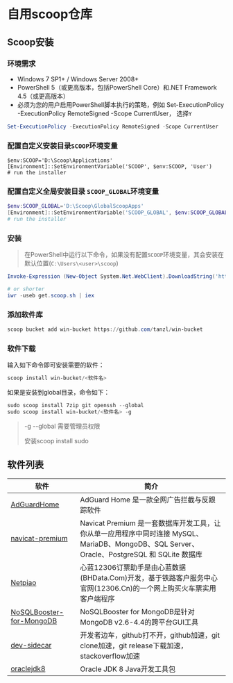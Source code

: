 # 自用scoop仓库

## Scoop安装

### 环境需求

- Windows 7 SP1+ / Windows Server 2008+
- PowerShell 5（或更高版本，包括PowerShell Core）和.NET Framework 4.5（或更高版本）
- 必须为您的用户启用PowerShell脚本执行的策略，例如 Set-ExecutionPolicy -ExecutionPolicy RemoteSigned -Scope CurrentUser， 选择`Y`

```powershell
Set-ExecutionPolicy -ExecutionPolicy RemoteSigned -Scope CurrentUser
```

### 配置自定义安装目录`SCOOP`环境变量

```
$env:SCOOP='D:\Scoop\Applications'
[Environment]::SetEnvironmentVariable('SCOOP', $env:SCOOP, 'User')
# run the installer
```

### 配置自定义全局安装目录 `SCOOP_GLOBAL`环境变量

```powershell
$env:SCOOP_GLOBAL='D:\Scoop\GlobalScoopApps'
[Environment]::SetEnvironmentVariable('SCOOP_GLOBAL', $env:SCOOP_GLOBAL, 'Machine')
# run the installer
```

### 安装

> 在PowerShell中运行以下命令，如果没有配置`SCOOP`环境变量，其会安装在默认位置(`C:\Users\<user>\scoop`)

```powershell
Invoke-Expression (New-Object System.Net.WebClient).DownloadString('https://get.scoop.sh')

# or shorter
iwr -useb get.scoop.sh | iex
```

### 添加软件库

```powershell
scoop bucket add win-bucket https://github.com/tanzl/win-bucket
```
### 软件下载

输入如下命令即可安装需要的软件：

```powershell
scoop install win-bucket/<软件名>
```
如果是安装到global目录，命令如下：

```powershell
sudo scoop install 7zip git openssh --global
sudo scoop install win-bucket/<软件名> -g
```
> -g --global 需要管理员权限  
>
> 安装scoop install sudo

## 软件列表

| 软件                                                         | 简介                                                         |
| ------------------------------------------------------------ | ------------------------------------------------------------ |
| [AdGuardHome](https://adguard.com/adguard-home.html)         | AdGuard Home 是一款全网广告拦截与反跟踪软件                  |
| [navicat-premium](http://www.navicat.com.cn/products/navicat-premium) | Navicat Premium 是一套数据库开发工具，让你从单一应用程序中同时连接 MySQL、MariaDB、MongoDB、SQL Server、Oracle、PostgreSQL 和 SQLite 数据库 |
| [Netpiao](http://www.bhdata.com/program.asp?action=view&id=39) | 心蓝12306订票助手是由心蓝数据(BHData.Com)开发，基于铁路客户服务中心官网(12306.Cn)的一个网上购买火车票实用客户端程序 |
| [NoSQLBooster-for-MongoDB](https://nosqlbooster.com/)        | NoSQLBooster for MongoDB是针对MongoDB v2.6-4.4的跨平台GUI工具 |
| [dev-sidecar](https://github.com/docmirror/dev-sidecar)      | 开发者边车，github打不开，github加速，git clone加速，git release下载加速，stackoverflow加速 |
| [oraclejdk8](https://www.oracle.com/java/technologies/javase/javase-jdk8-downloads.html) | Oracle JDK 8 Java开发工具包                                  |

